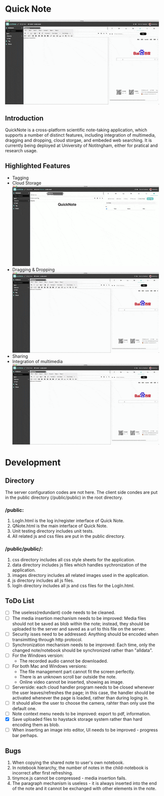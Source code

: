 # Quick Note
![](/public/homepage_images/dragdrop.gif)

## Introduction
QuickNote is a cross-platform scientific note-taking application, which supports a number of distinct features, including integration of multimedia, dragging and dropping, cloud storgae, and embeded web searching. It is currently being deployed at University of Notitngham, either for pratical and research usage.

## Highlighted Features
- Tagging
- Cloud Storage
![](/public/homepage_images/cloud.gif)
- Dragging & Dropping
![](/public/homepage_images/dragdrop.gif)
- Sharing
- Integration of multimedia
![](/public/homepage_images/multimedia.gif)

# Development
## Directory 
The server configuration codes are not here.
The client side condes are put in the public directory (/public/public) in the root directory.

### /public:
1. LogIn.html is the log in/register interface of Quick Note. 
2. QNote.html is the main interface of Quick Note.
3. Unit testing directory includes unit tests.
4. All related js and css files are put in the public directory.

### /public/public/:
1. css directory includes all css style sheets for the application.
2. data directory includes js files which handles sychronization of the application.
3. images directory includes all related images used in the application.
4. js directory includes all js files.
5. logIn directory includes all js and css files for the LogIn.html.

## ToDo List
- [ ] The useless(redundant) code needs to be cleaned.
- [ ] The media insertion mechanism needs to be improved:
Media files should not be saved as blob within the note; instead, they should be uploaded to the server and saved as a url to this file on the server. 
- [ ] Security isses need to be addressed:
Anything should be encoded when transimitting through http protocol.
- [ ] Synchronization mechanism needs to be improved:
Each time, only the changed note/notebook should be synchronized rather than "alldata".
- [ ] For the Windows version: 
  * The recorded audio cannot be downloaded.
- [ ] For both Mac and Windows versions:
  * The file management part cannot fit the screen perfectly.
  * There is an unknown scroll bar outside the note.
  * Online video cannot be inserted, showing as image.
- [ ] Serverside: each cloud handler program needs to be closed whenever the user leaves/refreshes the page; in this case, the handler should be activated whenever the page is loaded, rather than during loging in. 
- [ ] It should allow the user to choose the camera, rahter than only use the default one.
- [ ] Note context menu needs to be improved: export to pdf, information.
- [x] Save uploaded files to haystack storage system rather than hard encoding them as blob.
- [ ] When inserting an image into editor, UI needs to be improved - progress bar perhaps.
  
## Bugs
1. When copying the shared note to user's own notebook.
2. In notebook hierarchy, the number of notes in the child-notebook is incorrect after first refreshing.
3. tinymce.js cannot be compressed - media insertion fails.
4. The paragraph mechanism is useless - it is always inserted into the end of the note and it cannot be exchanged with other elements in the note.
